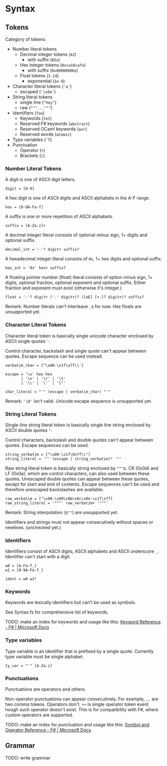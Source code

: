 # Syntax

## Tokens

Category of tokens:

- Number literal tokens
    - Decimal integer tokens (`42`)
        - with suffix (`65u`)
    - Hex integer tokens (`0xca10cafe`)
        - with suffix (`0x80000000u`)
    - Float tokens (`3.14`)
        - exponential (`1e-9`)
- Character literal tokens (`'a'`)
    - escaped (`'\x0a'`)
- String literal tokens
    - single line (`"hey"`)
    - raw (`"""..."""`)
- Identifiers (`foo`)
    - Keywords (`let`)
    - Reserved F# keywords (`abstract`)
    - Reserved OCaml keywords (`asr`)
    - Reserved words (`atomic`)
- Type variables (`'T`)
- Punctuation
    - Operator (`+`)
    - Brackets (`(`)

### Number Literal Tokens

A digit is one of ASCII digit letters.

    digit = [0-9]

A hex digit is one of ASCII digits and ASCII alphabets in the A-F range.

    hex = [0-9A-Fa-f]

A suffix is one or more repetition of ASCII alphabets.

    suffix = [A-Za-z]+

A decimal integer literal consists of optional minus sign, 1+ digits and optional suffix.

    decimal_int = '-'? digit+ suffix?

A hexadecimal integer literal consists of `0x`, 1+ hex digits and optional suffix.

    hex_int = '0x' hex+ suffix?

A floating pointer number (float) literal consists of option minus sign, 1+ digits, optional fraction, optional exponent and optional suffix. Either fraction and exponent must exist (otherwise it's integer.)

    float = '-'? digit+ ('.' digit+)? ([eE] [+-]? digit+)? suffix?

Remark: Number literals can't interleave `_`s for now. Hex floats are unsupported yet.

### Character Literal Tokens

Character literal token is basically single unicode character enclosed by ASCII single quotes `'`.

Control character, backslash and single quote can't appear between quotes.
Escape sequence can be used instead.

    verbatim_char = [^\x00-\x1f\x7f\\']

    escape = '\x' hex hex
           | '\n' | '\r' | '\t'
           | '\\' | `\'` | '\"'

    char_literal = "'" (escape | verbatim_char) "'"

Remark: `'\0'` isn't valid. Unicode escape sequence is unsupported yet.

### String Literal Tokens

Single-line string literal token is basically single line string enclosed by ASCII double quotes `"`.

Control characters, backslash and double quotes can't appear between quotes.
Escape sequences can be used.

    string_verbatim = [^\x00-\x1f\0x7f\\"]
    string_literal = '"' (escape | string_verbatim)* '"'

Raw string literal token is basically string enclosed by `"""`s.
CR (0x0d) and LF (0x0a), which are control characters, can also used between these quotes.
Unescaped double quotes can appear between these quotes, except for start and end of contents.
Escape sequences can't be used and therefore unescaped backslashes are available.

    raw_verbatim = [^\x00-\x09\x0b\x0c\x0e-\x1f\x7f]
    raw_string_literal = '"""' raw_verbatim+ '"""'

Remark: String interpolation (`$""`) are unsupported yet.

Identifiers and strings must not appear consecutively without spaces or newlines. (unchecked yet.)

### Identifiers

Identifiers consist of ASCII digits, ASCII alphabets and ASCII underscore `_`.
Identifier can't start with a digit.

    w0 = [A-Fa-f_]
    w1 = [0-9A-Fa-f_]

    ident = w0 w1*

### Keywords

Keywords are lexically identifiers but can't be used as symbols.

See Syntax.fs for comprehensive list of keywords.

TODO: make an index for keywords and usage like this: [Keyword Reference - F# | Microsoft Docs](https://docs.microsoft.com/en-us/dotnet/fsharp/language-reference/keyword-reference)

### Type variables

Type variable is an identifier that is prefixed by a single quote.
Currently type variable must be single alphabet.

    ty_var = "'" [A-Za-z]

### Punctuations

Punctuations are operators and others.

Non-operator punctuations can appear consecutively. For example, `,,` are two comma tokens. Operators don't. `++` is single operator token event hough such operator doesn't exist. This is for compatibility with F#, where custom operators are supported.

TODO: make an index for punctuation and usage like this: [Symbol and Operator Reference - F# | Microsoft Docs](https://docs.microsoft.com/en-us/dotnet/fsharp/language-reference/symbol-and-operator-reference/)

## Grammar

TODO: write grammar
